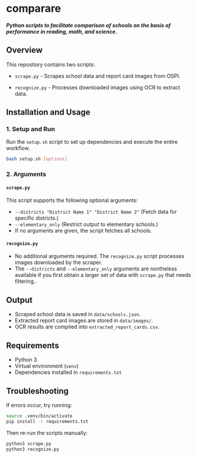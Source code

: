 # comparare
##### Python scripts to facilitate comparison of schools on the basis of performance in reading, math, and science. 


## Overview
This repository contains two scripts:

- `scrape.py` - Scrapes school data and report card images from OSPI.

- `recognize.py` - Processes downloaded images using OCR to extract data.

## Installation and Usage

### 1. Setup and Run
Run the `setup.sh` script to set up dependencies and execute the entire workflow.

```bash
bash setup.sh [options]
```

### 2. Arguments
#### `scrape.py`
This script supports the following optional arguments:

- `--districts "District Name 1" "District Name 2"` (Fetch data for specific districts.)
- `--elementary_only` (Restrict output to elementary schools.)
- If no arguments are given, the script fetches all schools.

#### `recognize.py`

- No additional arguments required. The `recognize.py` script processes images downloaded by the scraper.
- The `--districts` and `--elementary_only` arguments are nontheless available if you first obtain a larger set of data with `scrape.py` that needs filtering..

## Output
- Scraped school data is saved in `data/schools.json`.
- Extracted report card images are stored in `data/images/`.
- OCR results are compiled into `extracted_report_cards.csv`.

## Requirements
- Python 3
- Virtual environment (`venv`)
- Dependencies installed in `requirements.txt`

## Troubleshooting
If errors occur, try running:
```bash
source .venv/bin/activate
pip install -r requirements.txt
```

Then re-run the scripts manually:
```bash
python3 scrape.py
python3 recognize.py
```
